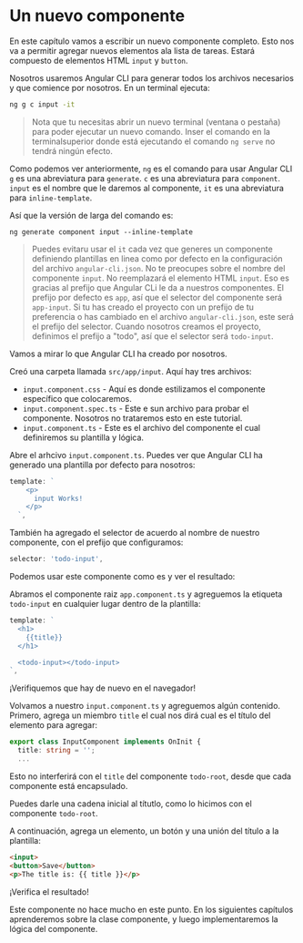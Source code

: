 # Un nuevo componente

En este capítulo vamos a escribir un nuevo componente completo. Esto nos va a permitir agregar nuevos elementos  ala lista de tareas. Estará compuesto de elementos HTML `input` y `button`.

Nosotros usaremos Angular CLI para generar todos los archivos necesarios y que comience por nosotros. En un terminal ejecuta:

```cmd
ng g c input -it
```

> Nota que tu necesitas abrir un nuevo terminal (ventana o pestaña) para poder ejecutar un nuevo comando. Inser el comando en la terminalsuperior donde está ejecutando el comando `ng serve` no tendrá ningún efecto.

Como podemos ver anteriormente, `ng` es el comando para usar Angular CLI `g` es una abreviatura para `generate`. `c` es una abreviatura para `component`. `input` es el nombre que le daremos al componente, `it` es una abreviatura para `inline-template`.

Así que la versión de larga del comando es:

```
ng generate component input --inline-template
```

> Puedes evitaru usar el `it` cada vez que generes un componente definiendo plantillas en linea como por defecto en la configuración del archivo `angular-cli.json`.
> No te preocupes sobre el nombre del componente `input`. No reemplazará el elemento HTML `input`. Eso es gracias al prefijo que Angular CLi le da a nuestros componentes. El prefijo por defecto es `app`, así que el selector del componente será `app-input`. Si tu has creado el proyecto con un prefijo de tu preferencia o has cambiado en el archivo `angular-cli.json`, este será el prefijo del selector. Cuando nosotros creamos el proyecto, definimos el prefijo a "todo", así que el selector será `todo-input`. 

Vamos a mirar lo que Angular CLI ha creado por nosotros.

Creó una carpeta llamada `src/app/input`. Aquí hay tres archivos:

* `input.component.css` - Aquí es donde estilizamos el componente específico que colocaremos.
* `input.component.spec.ts` - Este e sun archivo para probar el componente. Nosotros no trataremos esto en este tutorial.
* `input.component.ts` - Este es el archivo del componente el cual definiremos su plantilla y lógica.

Abre el arhcivo `input.component.ts`. Puedes ver que Angular CLI ha generado una plantilla por defecto para nosotros:

```js
template: `
    <p>
      input Works!
    </p>
  `,
```

También ha agregado el selector de acuerdo al nombre de nuestro componente, con el prefijo que configuramos:

```js
selector: 'todo-input',
```

Podemos usar este componente como es y ver el resultado:

Abramos el componente raiz `app.component.ts` y agreguemos la etiqueta `todo-input` en cualquier lugar dentro de la plantilla:

```js
template: `
  <h1>
    {{title}}
  </h1>

  <todo-input></todo-input>
`,
```

¡Verifiquemos que hay de nuevo en el navegador!

Volvamos a nuestro `input.component.ts` y agreguemos algún contenido. Primero, agrega un miembro `title` el cual nos dirá cual es el título del elemento para agregar:

```ts
export class InputComponent implements OnInit {
  title: string = '';
  ...
```

Esto no interferirá con el `title` del componente `todo-root`, desde que cada componente está encapsulado.

Puedes darle una cadena inicial al títutlo, como lo hicimos con el componente `todo-root`.

A continuación, agrega un elemento, un botón y una unión del título a la plantilla: 

```html
<input>
<button>Save</button>
<p>The title is: {{ title }}</p>
```

¡Verifica el resultado!

Este componente no hace mucho en este punto. En los siguientes capítulos aprenderemos sobre la clase componente, y luego implementaremos la lógica del componente.

